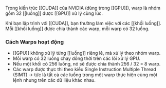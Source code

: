 Trong kiến trúc [[CUDA]] của NVIDIA (dùng trong [[GPU]]), warp là nhóm gồm 32 [[luồng]] được [[GPU]] xử lý cùng lúc.

Khi bạn lập trình với [[CUDA]], bạn thường làm việc với các [[khối luồng]]. Mỗi [[khối luồng]] được chia thành các warp, mỗi warp có 32 luồng.

### **Cách Warps hoạt động**

- [[GPU]] không xử lý từng [[luồng]] riêng lẻ, mà xử lý theo nhóm warp.
- Mỗi warp có 32 luồng chạy đồng thời trên các lõi xử lý GPU.
- Nếu một khối có 256 luồng, nó sẽ được chia thành 256 / 32 = 8 warp.
- Các warp được thực thi theo kiểu Single Instruction Multiple Thread (SIMT) → tức là tất cả các luồng trong một warp thực hiện cùng một lệnh nhưng trên các dữ liệu khác nhau.